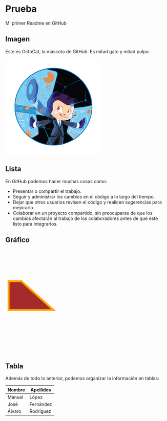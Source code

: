 # Prueba
Mi primer Readme en GitHub



## Imagen
Este es OctoCat, la mascota de GitHub. Es mitad gato y mitad pulpo.

<img src="Fintechtocat.png" width="300" height="300">

## Lista
En GitHub podemos hacer muchas cosas como:

+ Presentar o compartir el trabajo.
+ Seguir y administrar los cambios en el código a lo largo del tiempo.
+ Dejar que otros usuarios revisen el código y realicen sugerencias para mejorarlo.
+ Colaborar en un proyecto compartido, sin preocuparse de que los cambios afectarán al trabajo de los colaboradores antes de que esté listo para integrarlos.

## Gráfico 
<?xml version="1.0" encoding="UTF-8"?>
<svg height="320" width="500" xmlns="http://www.w3.org/2000/svg">
  <polygon points="10,100 10,190 150,190 50,100"
           style="fill:brown;stroke:orange;stroke-width:6" />
</svg>

## Tabla
Además de todo lo anterior, podemos organizar la información en tablas:

| Nombre | Apellidos |
|--------|-----------|
|Manuel|López|
|José|Fernández|
|Álvaro|Rodríguez|

